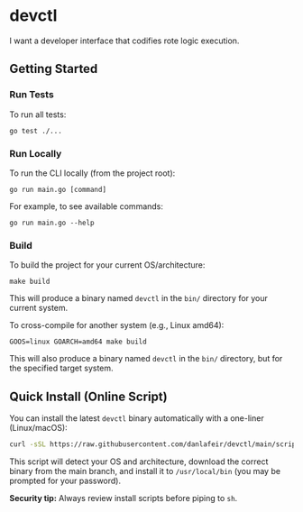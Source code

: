 # devctl

I want a developer interface that codifies rote logic execution. 

## Getting Started

### Run Tests

To run all tests:

```
go test ./...
```

### Run Locally

To run the CLI locally (from the project root):

```
go run main.go [command]
```

For example, to see available commands:

```
go run main.go --help
```

### Build

To build the project for your current OS/architecture:

```
make build
```

This will produce a binary named `devctl` in the `bin/` directory for your current system.

To cross-compile for another system (e.g., Linux amd64):

```
GOOS=linux GOARCH=amd64 make build
```

This will also produce a binary named `devctl` in the `bin/` directory, but for the specified target system.

## Quick Install (Online Script)

You can install the latest `devctl` binary automatically with a one-liner (Linux/macOS):

```sh
curl -sSL https://raw.githubusercontent.com/danlafeir/devctl/main/scripts/install.sh | sh
```

This script will detect your OS and architecture, download the correct binary from the main branch, and install it to `/usr/local/bin` (you may be prompted for your password).

**Security tip:** Always review install scripts before piping to `sh`.